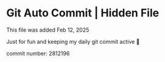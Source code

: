 # Git Auto Commit | Hidden File

This file was added Feb 12, 2025

Just for fun and keeping my daily git commit active 🤪

commit number: 2812196
